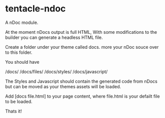 tentacle-ndoc
=============

A nDoc module.

At the moment nDocs output is full HTML, With some modifications to the builder you can generate a headless HTML file.

Create a folder under your theme called docs. more your nDoc souce over to this folder.

You should have 

/docs/
/docs/files/
/docs/styles/
/docs/javascript/

The Styles and Javascript should contain the generated code from nDocs but can be moved as your themes assets will be loaded.

Add [docs file.html] to your page content, where file.html is your defailt file to be loaded.

Thats it!

